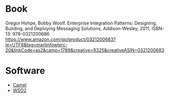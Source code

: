 # Book
Gregor Hohpe, Bobby Woolf. Enterprise Integration Patterns: Designing, Building, and Deploying Messaging Solutions, Addison-Wesley, 2011, ISBN-13: 978-0321200686<br> https://www.amazon.com/gp/product/0321200683?ie=UTF8&tag=martinfowlerc-20&linkCode=as2&camp=1789&creative=9325&creativeASIN=0321200683 <br>

# Software
- [Camel](https://camel.apache.org/download/)
- [WSO2](https://docs.wso2.com/display/ESB481/Tutorial)
